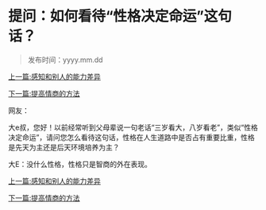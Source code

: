 # 提问：如何看待“性格决定命运”这句话？

> 发布时间：yyyy.mm.dd

[上一篇:感知和别人的能力差异](/social/article99)  

[下一篇:提高情商的方法](/social/article101)     

网友：

大e叔，您好！以前经常听到父母辈说一句老话“三岁看大，八岁看老”，类似“性格决定命运”，请问您怎么看待这句话，性格在人生道路中是否占有重要比重，性格是先天为主还是后天环境培养为主？   

大E：没什么性格，性格只是智商的外在表现。

[上一篇:感知和别人的能力差异](/social/article99)  

[下一篇:提高情商的方法](/social/article101)     